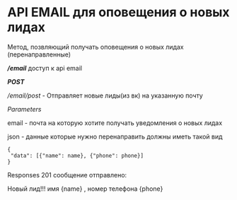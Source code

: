 # API EMAIL для оповещения о новых лидах


Метод, позвляющий получать оповещения о новых лидах (перенаправленные)


***/email*** доступ к api email

___POST___

_/email/post_ - Отправляет новые лиды(из вк) на указанную почту

*Parameters*

email - почта на которую хотите получать уведомления о новых лидах

json - данные которые нужно перенаправить должны иметь такой вид

```
{
 "data": [{"name": name}, {"phone": phone}]
}
```


Responses 201 сообщение отправлено:

Новый лид!!! имя {name} , номер телефона {phone}

